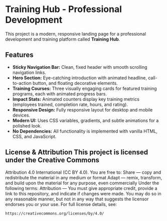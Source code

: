 # Training Hub - Professional Development

This project is a modern, responsive landing page for a professional development and training platform called **Training Hub**.

## Features

- **Sticky Navigation Bar:** Clean, fixed header with smooth scrolling navigation links.
- **Hero Section:** Eye-catching introduction with animated headline, call-to-action button, and floating decorative elements.
- **Training Courses:** Three visually engaging cards for featured training programs, each with animated progress bars.
- **Impact Stats:** Animated counters display key training metrics (employees trained, completion rate, hours, and rating).
- **Responsive Design:** Fully responsive layout for desktop and mobile devices.
- **Modern UI:** Uses CSS variables, gradients, and subtle animations for a polished look.
- **No Dependencies:** All functionality is implemented with vanilla HTML, CSS, and JavaScript.

## License & Attribution This project is licensed under the Creative Commons

Attribution 4.0 International (CC BY 4.0). You are free to: Share — copy and redistribute the material in any medium or format Adapt — remix, transform, and build upon the material for any purpose, even commercially Under the following terms: Attribution — You must give appropriate credit, provide a link to this repository, and indicate if changes were made. You may do so in any reasonable manner, but not in any way that suggests the licensor endorses you or your use. For full license details, see:

```
https://creativecommons.org/licenses/by/4.0/
```
